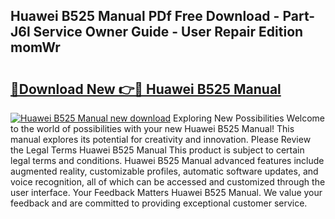 ## Huawei B525 Manual PDf Free Download - Part-J6l Service Owner Guide - User Repair Edition momWr

# <h2><a href="http://cf12928.oget.top/?id=Huawei+B525+Manual">🔗Download New 👉🔴 Huawei B525 Manual</a></h2>

[![Huawei B525 Manual new download](https://i.imgur.com/5g1atiW.png)](http://cf12928.oget.top/?id=Huawei+B525+Manual)
Exploring New Possibilities Welcome to the world of possibilities with your new Huawei B525 Manual! This manual explores its potential for creativity and innovation. Please Review the Legal Terms Huawei B525 Manual This product is subject to certain legal terms and conditions. Huawei B525 Manual advanced features include augmented reality, customizable profiles, automatic software updates, and voice recognition, all of which can be accessed and customized through the user interface. Your Feedback Matters Huawei B525 Manual. We value your feedback and are committed to providing exceptional customer service.

